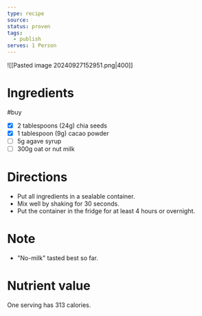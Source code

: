 ```yaml
---
type: recipe
source: 
status: proven
tags:
  - publish
serves: 1 Person
---
```

![[Pasted image 20240927152951.png|400]]
# Ingredients
#buy
- [x] 2 tablespoons (24g) chia seeds
- [x] 1 tablespoon (9g) cacao powder
- [ ] 5g agave syrup
- [ ] 300g oat or nut milk
# Directions
- Put all ingredients in a sealable container.
- Mix well by shaking for 30 seconds.
- Put the container in the fridge for at least 4 hours or overnight.
# Note
- "No-milk" tasted best so far.
# Nutrient value
One serving has 313 calories.